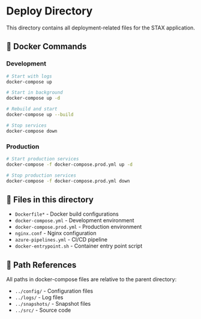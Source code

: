 # Deploy Directory

This directory contains all deployment-related files for the STAX application.

## 🐳 Docker Commands

### Development
```bash
# Start with logs
docker-compose up

# Start in background
docker-compose up -d

# Rebuild and start
docker-compose up --build

# Stop services
docker-compose down
```

### Production
```bash
# Start production services
docker-compose -f docker-compose.prod.yml up -d

# Stop production services
docker-compose -f docker-compose.prod.yml down
```

## 📁 Files in this directory

- `Dockerfile*` - Docker build configurations
- `docker-compose.yml` - Development environment
- `docker-compose.prod.yml` - Production environment
- `nginx.conf` - Nginx configuration
- `azure-pipelines.yml` - CI/CD pipeline
- `docker-entrypoint.sh` - Container entry point script

## 🔧 Path References

All paths in docker-compose files are relative to the parent directory:
- `../config/` - Configuration files
- `../logs/` - Log files
- `../snapshots/` - Snapshot files
- `../src/` - Source code